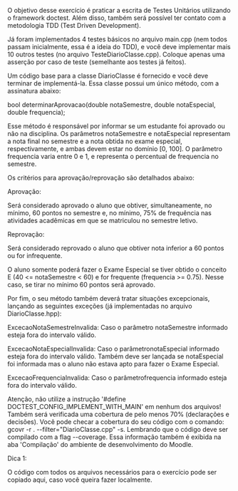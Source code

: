 O objetivo desse exercício é praticar a escrita de Testes Unitários utilizando o framework doctest. Além disso, também será possível ter contato com a metodologia TDD (Test Driven Development).

Já foram implementados 4 testes básicos no arquivo main.cpp (nem todos passam inicialmente, essa é a ideia do TDD), e você deve implementar mais 10 outros testes (no arquivo TesteDiarioClasse.cpp). Coloque apenas uma asserção por caso de teste (semelhante aos testes já feitos).

Um código base para a classe DiarioClasse é fornecido e você deve terminar de implementá-la. Essa classe possui um único método, com a assinatura abaixo:

bool determinarAprovacao(double notaSemestre, double notaEspecial, double frequencia);

Esse método é responsável por informar se um estudante foi aprovado ou não na disciplina. Os parâmetros notaSemestre e notaEspecial representam a nota final no semestre e a nota obtida no exame especial, respectivamente, e ambas devem estar no domínio [0, 100]. O parâmetro frequencia varia entre 0 e 1, e representa o percentual de frequencia no semestre.

Os critérios para aprovação/reprovação são detalhados abaixo:

Aprovação:

Será considerado aprovado o aluno que obtiver, simultaneamente, no mínimo, 60 pontos no semestre e, no mínimo, 75% de frequência nas atividades acadêmicas em que se matriculou no semestre letivo.

Reprovação:

Será considerado reprovado o aluno que obtiver nota inferior a 60 pontos ou for infrequente.

O aluno somente poderá fazer o Exame Especial se tiver obtido o conceito E (40 <= notaSemestre < 60) e for frequente (frequencia >= 0.75). Nesse caso, se tirar no mínimo 60 pontos será aprovado.

Por fim, o seu método também deverá tratar situações excepcionais, lançando as seguintes exceções (já implementadas no arquivo DiarioClasse.hpp):

ExcecaoNotaSemestreInvalida: Caso o parâmetro notaSemestre informado esteja fora do intervalo válido.

ExcecaoNotaEspecialInvalida: Caso o parâmetronotaEspecial informado esteja fora do intervalo válido. Também deve ser lançada se notaEspecial foi informada mas o aluno não estava apto para fazer o Exame Especial.

ExcecaoFrequenciaInvalida: Caso o parâmetrofrequencia informado esteja fora do intervalo válido.

Atenção, não utilize a instrução '#define DOCTEST_CONFIG_IMPLEMENT_WITH_MAIN' em nenhum dos arquivos! Também será verificada uma cobertura de pelo menos 70% (declarações e decisões). Você pode checar a cobertura do seu código com o comando: gcovr -r . --filter="DiarioClasse.cpp" -s. Lembrando que o código deve ser compilado com a flag --coverage. Essa informação também é exibida na aba 'Compilação' do ambiente de desenvolvimento do Moodle.

Dica 1:

O código com todos os arquivos necessários para o exercício pode ser copiado aqui, caso você queira fazer localmente.
